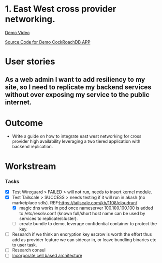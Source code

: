 # 1. East West cross provider networking.

[Demo Video](https://ody.sh/jYN7U46grF)

[Source Code for Demo CockRoachDB APP](https://github.com/Cypherpunk-Labs/akash-demo-app-cockroachdb)

# User stories

## As a web admin I want to add resiliency to my site, so I need to replicate my backend services without over exposing my service to the public internet.

# Outcome

- Write a guide on how to integrate east west networking for cross provider high availability leveraging a two tiered application with backend replication.  

# Workstream

### Tasks

- [x] Test Wireguard > FAILED > will not run, needs to insert kernel module.
- [x] Test Tailscale > SUCCESS > needs testing if it will run in akash (no marketplace sdls). REF:https://tailscale.com/kb/1108/cloudrun/
  - [x] magic dns works in pod once nameserver 100.100.100.100 is added to /etc/resolv.conf (known full/short host name can be used by services to replicate/cluster).
  - [ ] create bundle to demo, leverage confidential container to protect the key.
- [ ] Research if we think an encryption key escrow is worth the effort thus add as provider feature we can sidecar in, or leave bundling binaries etc to user task.
- [ ] Research consul
- [ ] [Incorporate cell based architecture](https://github.com/wso2/reference-architecture/blob/master/reference-architecture-cell-based.md)
